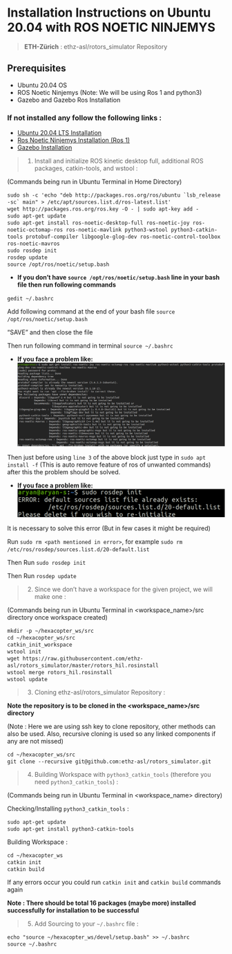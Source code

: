 # Installation Instructions on Ubuntu 20.04 with ROS NOETIC NINJEMYS
> **ETH-Zürich** : ethz-asl/rotors_simulator Repository

## Prerequisites

- Ubuntu 20.04 OS
- ROS Noetic Ninjemys (Note: We will be using Ros 1 and python3)
- Gazebo and Gazebo Ros Installation

### If not installed any follow the following links :

- [Ubuntu 20.04 LTS Installation](https://ubuntu.com/download/desktop "Ubuntu Installation")
- [Ros Noetic Ninjemys Installation (Ros 1) ](http://wiki.ros.org/noetic/Installation/Ubuntu "Ros Noetic Installation")
- [Gazebo Installation](https://classic.gazebosim.org/tutorials?tut=ros_installing&cat=connect_ros "Gazebo Installation Tutorial")



> 1. Install and initialize ROS kinetic desktop full, additional ROS packages, catkin-tools, and wstool :

(Commands being run in Ubuntu Terminal in Home Directory)

```
sudo sh -c 'echo "deb http://packages.ros.org/ros/ubuntu `lsb_release -sc` main" > /etc/apt/sources.list.d/ros-latest.list'
wget http://packages.ros.org/ros.key -O - | sudo apt-key add -
sudo apt-get update
sudo apt-get install ros-noetic-desktop-full ros-noetic-joy ros-noetic-octomap-ros ros-noetic-mavlink python3-wstool python3-catkin-tools protobuf-compiler libgoogle-glog-dev ros-noetic-control-toolbox ros-noetic-mavros
sudo rosdep init
rosdep update
source /opt/ros/noetic/setup.bash
```

* **If you don’t have `source /opt/ros/noetic/setup.bash` line in your bash file then run following commands**

`gedit ~/.bashrc`

Add following command at the end of your bash file `source /opt/ros/noetic/setup.bash`

“SAVE” and then close the file

Then run following command in terminal `source ~/.bashrc`

* **If you face a problem like:**
![Error faced](./Resources/References/Installation_Dependencies.png "Error based on unmet dependencies")
    
Then just before using `line 3` of the above block just type in `sudo apt install -f` (This is auto remove feature of ros of unwanted commands) after this the problem should be solved.


* **If you face a problem like:**
![Error faced](./Resources/References/source_file_exists.png "Source File Already Exists")
    
It is necessary to solve this error (But in few cases it might be required)

Run `sudo rm <path mentioned in error>`, for example `sudo rm /etc/ros/rosdep/sources.list.d/20-default.list`

Then Run `sudo rosdep init`

Then Run `rosdep update`



> 2. Since we don’t have a workspace for the given project, we will make one :

(Commands being run in Ubuntu Terminal in <workspace_name>/src directory once workspace created)

```
mkdir -p ~/hexacopter_ws/src
cd ~/hexacopter_ws/src
catkin_init_workspace
wstool init
wget https://raw.githubusercontent.com/ethz-asl/rotors_simulator/master/rotors_hil.rosinstall
wstool merge rotors_hil.rosinstall
wstool update
```



> 3. Cloning ethz-asl/rotors_simulator Repository :

**Note the repository is to be cloned in the <workspace_name>/src directory**

(Note : Here we are using ssh key to clone repository, other methods can also be used. Also, recursive cloning is used so any linked components if any are not missed)

```
cd ~/hexacopter_ws/src
git clone --recursive git@github.com:ethz-asl/rotors_simulator.git
```



> 4. Building Workspace with `python3_catkin_tools` (therefore you need `python3_catkin_tools`) :

(Commands being run in Ubuntu Terminal in <workspace_name> directory)

Checking/Installing `python3_catkin_tools` :

```
sudo apt-get update
sudo apt-get install python3-catkin-tools
```

Building Workspace :

```
cd ~/hexacopter_ws
catkin init
catkin build
```

If any errors occur you could run `catkin init` and `catkin build` commands again

**Note : There should be total 16 packages (maybe more) installed successfully for installation to be successful**



> 5. Add Sourcing to your `~/.bashrc` file :

```
echo "source ~/hexacopter_ws/devel/setup.bash" >> ~/.bashrc
source ~/.bashrc
```